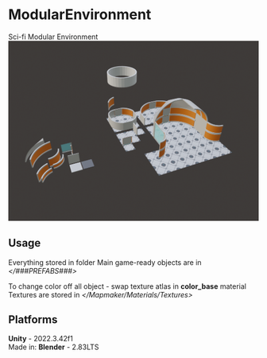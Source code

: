 # ModularEnvironment
Sci-fi Modular Environment
![alt text](https://github.com/ElDzaabo/ModularEnvironment/blob/main/Assets/MapMaker/Misc/Preview.png)

## Usage
Everything stored in folder *</MapMaker>*
Main game-ready objects are in *</###PREFABS###>*

To change color off all object - swap texture atlas in **color_base** material
Textures are stored in *</Mapmaker/Materials/Textures>*

## Platforms
**Unity** - 2022.3.42f1 \
Made in: **Blender** - 2.83LTS

